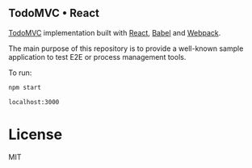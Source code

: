 ## TodoMVC • React

[TodoMVC](http://todomvc.com/) implementation built with [React](https://reactjs.org/), [Babel](https://babeljs.io/) and [Webpack](https://webpack.js.org/).

The main purpose of this repository is to provide a well-known sample application to test E2E or process management tools.

To run:

```sh
npm start
```

```sh
localhost:3000
```


# License

MIT
